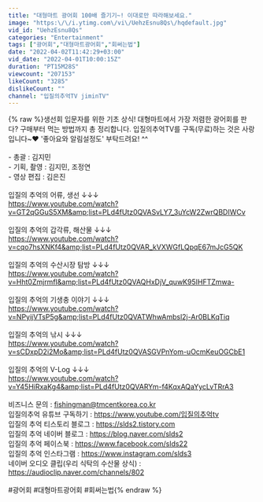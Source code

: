 ```yaml
---
title: "대형마트 광어회 100배 즐기기~! 이대로만 따라해보세요."
image: "https:\/\/i.ytimg.com\/vi\/UehzEsnu8Qs\/hqdefault.jpg"
vid_id: "UehzEsnu8Qs"
categories: "Entertainment"
tags: ["광어회","대형마트광어회","회써는법"]
date: "2022-04-02T11:42:29+03:00"
vid_date: "2022-04-01T10:00:15Z"
duration: "PT15M28S"
viewcount: "207153"
likeCount: "3285"
dislikeCount: ""
channel: "입질의추억TV jiminTV"
---
```

{% raw %}생선회 입문자를 위한 기초 상식! 대형마트에서 가장 저렴한 광어회를 판다? 구매부터 먹는 방법까지 총 정리합니다. 입질의추억TV를 구독(무료)하는 것은 사랑입니다~♥ '좋아요와 알림설정도' 부탁드려요! ^^<br /><br />- 총괄 : 김지민<br />- 기획, 촬영 : 김지민, 조정연<br />- 영상 편집 : 김은진<br /><br />입질의 추억의 어류, 생선 ↓↓↓<br /><a rel="nofollow" target="blank" href="https://www.youtube.com/watch?v=GT2qGGuS5XM&amp;list=PLd4fUtz0QVASvLY7_3uYcW2ZwrQBDIWCv">https://www.youtube.com/watch?v=GT2qGGuS5XM&amp;list=PLd4fUtz0QVASvLY7_3uYcW2ZwrQBDIWCv</a><br /><br />입질의 추억의 갑각류, 해산물 ↓↓↓<br /><a rel="nofollow" target="blank" href="https://www.youtube.com/watch?v=cqo7hsXNKf4&amp;list=PLd4fUtz0QVAR_kVXWGfLQpqE67mJcG5QK">https://www.youtube.com/watch?v=cqo7hsXNKf4&amp;list=PLd4fUtz0QVAR_kVXWGfLQpqE67mJcG5QK</a><br /><br />입질의 추억의 수산시장 탐방 ↓↓↓<br /><a rel="nofollow" target="blank" href="https://www.youtube.com/watch?v=Hht0ZmjrmfI&amp;list=PLd4fUtz0QVAQHxDjV_quwK95IHFTZmwa-">https://www.youtube.com/watch?v=Hht0ZmjrmfI&amp;list=PLd4fUtz0QVAQHxDjV_quwK95IHFTZmwa-</a><br /><br />입질의 추억의 기생충 이야기 ↓↓↓<br /><a rel="nofollow" target="blank" href="https://www.youtube.com/watch?v=NPyijVTsP5g&amp;list=PLd4fUtz0QVATWhwAmbsl2j-Ar0BLKqTiq">https://www.youtube.com/watch?v=NPyijVTsP5g&amp;list=PLd4fUtz0QVATWhwAmbsl2j-Ar0BLKqTiq</a><br /><br />입질의 추억의 낚시 ↓↓↓<br /><a rel="nofollow" target="blank" href="https://www.youtube.com/watch?v=sCDxpD2i2Mo&amp;list=PLd4fUtz0QVASGVPnYom-uOcmKeuOGCbE1">https://www.youtube.com/watch?v=sCDxpD2i2Mo&amp;list=PLd4fUtz0QVASGVPnYom-uOcmKeuOGCbE1</a><br /><br />입질의 추억의 V-Log ↓↓↓<br /><a rel="nofollow" target="blank" href="https://www.youtube.com/watch?v=Y45HiRxaKg4&amp;list=PLd4fUtz0QVARYm-f4KqxAQaYycLvTRrA3">https://www.youtube.com/watch?v=Y45HiRxaKg4&amp;list=PLd4fUtz0QVARYm-f4KqxAQaYycLvTRrA3</a><br /><br />비즈니스 문의 : fishingman@tmcentkorea.co.kr<br />입질의추억 유튜브 구독하기 : <a rel="nofollow" target="blank" href="https://www.youtube.com/입질의추억tv">https://www.youtube.com/입질의추억tv</a><br />입질의 추억 티스토리 블로그 : <a rel="nofollow" target="blank" href="https://slds2.tistory.com">https://slds2.tistory.com</a><br />입질의 추억 네이버 블로그 : <a rel="nofollow" target="blank" href="https://blog.naver.com/slds2">https://blog.naver.com/slds2</a><br />입질의 추억 페이스북 : <a rel="nofollow" target="blank" href="https://www.facebook.com/slds22">https://www.facebook.com/slds22</a><br />입질의 추억 인스타그램 : <a rel="nofollow" target="blank" href="https://www.instagram.com/slds3">https://www.instagram.com/slds3</a><br />네이버 오디오 클립(우리 식탁의 수산물 상식) : <a rel="nofollow" target="blank" href="https://audioclip.naver.com/channels/802">https://audioclip.naver.com/channels/802</a><br /><br />#광어회 #대형마트광어회 #회써는법{% endraw %}

